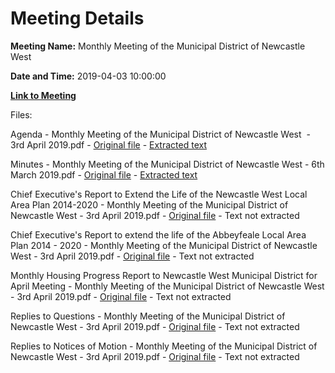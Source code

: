 # Meeting Details

**Meeting Name:** Monthly Meeting of the Municipal District of Newcastle West

**Date and Time:** 2019-04-03 10:00:00

**[Link to Meeting](https://www.limerick.ie/council/whats-on/monthly-meeting-municipal-district-newcastle-west-39)**

Files: 

Agenda - Monthly Meeting of the Municipal District of Newcastle West  - 3rd April 2019.pdf - [Original file](https://www.limerick.ie/sites/default/files/media/documents/2019-04/00%202019-04-03%20Agenda.pdf) - [Extracted text](./Agenda%20-%C2%A0Monthly%20Meeting%20of%20the%20Municipal%20District%20of%20Newcastle%20West%C2%A0%20-%203rd%20April%202019.md)

Minutes - Monthly Meeting of the Municipal District of Newcastle West - 6th March 2019.pdf - [Original file](https://www.limerick.ie/sites/default/files/media/documents/2019-04/01%202019-03-06%20Minutes%20March.pdf) - [Extracted text](./Minutes%20-%C2%A0Monthly%20Meeting%20of%20the%20Municipal%20District%20of%20Newcastle%20West%20-%206th%20March%C2%A02019.md)

Chief Executive's Report to Extend the Life of the Newcastle West Local Area Plan 2014-2020 - Monthly Meeting of the Municipal District of Newcastle West - 3rd April 2019.pdf - [Original file](https://www.limerick.ie/sites/default/files/media/documents/2019-04/02%20%28a%29%20Chief%20Executive%27s%20Report%20to%20extend%20the%20life%20of%20the%20Newcastle%20West%20Local%20Area%20Plan%202014%20-2020_.pdf) - Text not extracted

Chief Executive's Report to extend the life of the Abbeyfeale Local Area Plan 2014 - 2020 - Monthly Meeting of the Municipal District of Newcastle West - 3rd April 2019.pdf - [Original file](https://www.limerick.ie/sites/default/files/media/documents/2019-04/02%20%28b%29%20Chief%20Executive%27s%20Report%20to%20extend%20the%20life%20of%20the%20Abbeyfeale%20Local%20Area%20Plan%202014%20-%202020_.pdf) - Text not extracted

Monthly Housing Progress Report to Newcastle West Municipal District for April Meeting - Monthly Meeting of the Municipal District of Newcastle West - 3rd April 2019.pdf - [Original file](https://www.limerick.ie/sites/default/files/media/documents/2019-04/03%20Monthly%20Progress%20Report%20to%20NCW%20Municipal%20District%20for%20April%20Meeting.pdf) - Text not extracted

Replies to Questions - Monthly Meeting of the Municipal District of Newcastle West - 3rd April 2019.pdf - [Original file](https://www.limerick.ie/sites/default/files/media/documents/2019-04/2019-04-03%20Replies%20to%20Questions.pdf) - Text not extracted

Replies to Notices of Motion - Monthly Meeting of the Municipal District of Newcastle West - 3rd April 2019.pdf - [Original file](https://www.limerick.ie/sites/default/files/media/documents/2019-04/2019-04-03%20Replies%20to%20Notices%20of%20Motion.pdf) - Text not extracted

